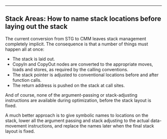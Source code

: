 ---


## Stack Areas: How to name stack locations before laying out the stack



The current conversion from STG to CMM leaves stack management completely implicit. The consequence is that a number of things must happen all at once:


- The stack is laid out.
- CopyIn and CopyOut nodes are converted to the appropriate moves, loads and stores, as required by the calling conventions.
- The stack pointer is adjusted to conventional locations before and after function calls.
- The return address is pushed on the stack at call sites.


And of course, none of the argument-passing or stack-adjusting instructions are available during optimization, before the stack layout is fixed.



A much better approach is to give symbolic names to locations on the stack, lower all the argument passing and stack adjusting to the actual data-movement instructions, and replace the names later when the final stack layout is fixed.


